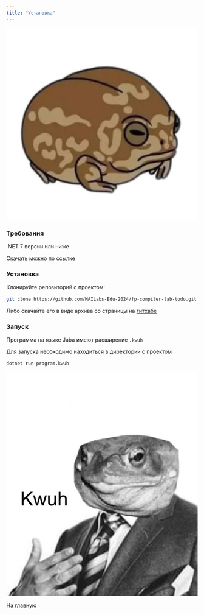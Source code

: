 ```yaml
---
title: "Установка"
---
```


![alt_text](./img/frog2.png)

### Требования
.NET 7 версии или ниже

Скачать можно по [ссылке](https://dotnet.microsoft.com/en-us/download)

### Установка
Клонируйте репозиторий с проектом:

```bash
git clone https://github.com/MAILabs-Edu-2024/fp-compiler-lab-todo.git
```

Либо скачайте его в виде архива со страницы на [гитхабе](https://github.com/MAILabs-Edu-2024/fp-compiler-lab-todo)

### Запуск
Программа на языке Jaba имеют расширение `.kwuh`

Для запуска необходимо находиться в директории с проектом

```bash
dotnet run program.kwuh
```

![alt_text](./img/frog7.jpeg)

[На главную]({{site.baseurl}})
